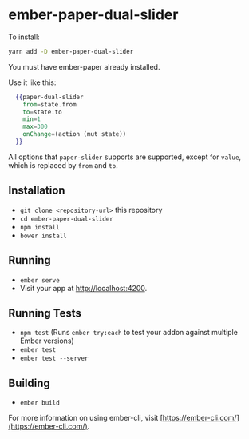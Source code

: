 # ember-paper-dual-slider

To install:

```sh
yarn add -D ember-paper-dual-slider
```

You must have ember-paper already installed.

Use it like this:


```hbs
  {{paper-dual-slider
    from=state.from
    to=state.to
    min=1
    max=300
    onChange=(action (mut state))
  }}
```

All options that `paper-slider` supports are supported, except for `value`, which is replaced by `from` and `to`.

## Installation

* `git clone <repository-url>` this repository
* `cd ember-paper-dual-slider`
* `npm install`
* `bower install`

## Running

* `ember serve`
* Visit your app at [http://localhost:4200](http://localhost:4200).

## Running Tests

* `npm test` (Runs `ember try:each` to test your addon against multiple Ember versions)
* `ember test`
* `ember test --server`

## Building

* `ember build`

For more information on using ember-cli, visit [https://ember-cli.com/](https://ember-cli.com/).

